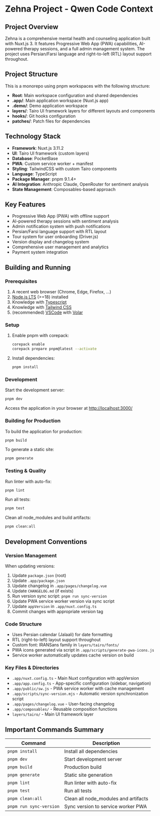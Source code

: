 # Zehna Project - Qwen Code Context

## Project Overview

Zehna is a comprehensive mental health and counseling application built with Nuxt.js 3. It features Progressive Web App (PWA) capabilities, AI-powered therapy sessions, and a full admin management system. The project uses Persian/Farsi language and right-to-left (RTL) layout support throughout.

## Project Structure

This is a monorepo using pnpm workspaces with the following structure:

- **Root**: Main workspace configuration and shared dependencies
- **.app/**: Main application workspace (Nuxt.js app)
- **.demo/**: Demo application workspace
- **layers/**: Tairo UI framework layers for different layouts and components
- **hooks/**: Git hooks configuration
- **patches/**: Patch files for dependencies

## Technology Stack

- **Framework**: Nuxt.js 3.11.2
- **UI**: Tairo UI framework (custom layers)
- **Database**: PocketBase
- **PWA**: Custom service worker + manifest
- **Styling**: TailwindCSS with custom Tairo components
- **Language**: TypeScript
- **Package Manager**: pnpm 9.1.4+
- **AI Integration**: Anthropic Claude, OpenRouter for sentiment analysis
- **State Management**: Composables-based approach

## Key Features

- Progressive Web App (PWA) with offline support
- AI-powered therapy sessions with sentiment analysis
- Admin notification system with push notifications
- Persian/Farsi language support with RTL layout
- Tour system for user onboarding (Driver.js)
- Version display and changelog system
- Comprehensive user management and analytics
- Payment system integration

## Building and Running

### Prerequisites

1. A recent web browser (Chrome, Edge, Firefox, ...)
2. [Node.js LTS](https://nodejs.org/en/) (>=18) installed
3. Knowledge with [Typescript](https://github.com/microsoft/typescript)
4. Knowledge with [Tailwind CSS](https://tailwindcss.com/)
5. (recommended) [VSCode](https://code.visualstudio.com/) with [Volar](https://marketplace.visualstudio.com/items?itemName=vue.volar)

### Setup

1. Enable pnpm with corepack:
   ```bash
   corepack enable
   corepack prepare pnpm@latest --activate
   ```

2. Install dependencies:
   ```bash
   pnpm install
   ```

### Development

Start the development server:
```bash
pnpm dev
```
Access the application in your browser at [http://localhost:3000/](http://localhost:3000/)

### Building for Production

To build the application for production:
```bash
pnpm build
```

To generate a static site:
```bash
pnpm generate
```

### Testing & Quality

Run linter with auto-fix:
```bash
pnpm lint
```

Run all tests:
```bash
pnpm test
```

Clean all node_modules and build artifacts:
```bash
pnpm clean:all
```

## Development Conventions

### Version Management

When updating versions:
1. Update `package.json` (root)
2. Update `.app/package.json`
3. Update changelog in `.app/pages/changelog.vue`
4. Update `CHANGELOG.md` (if exists)
5. Run version sync script: `pnpm run sync-version`
6. Update PWA service worker version via sync script
7. Update `appVersion` in `.app/nuxt.config.ts`
8. Commit changes with appropriate version tag

### Code Structure

- Uses Persian calendar (Jalaali) for date formatting
- RTL (right-to-left) layout support throughout
- Custom font: IRANSans family in `layers/tairo/fonts/`
- PWA icons generated via script in `.app/scripts/generate-pwa-icons.js`
- Service worker automatically updates cache version on build

### Key Files & Directories

- `.app/nuxt.config.ts` - Main Nuxt configuration with appVersion
- `.app/app.config.ts` - App-specific configuration (sidebar, navigation)
- `.app/public/sw.js` - PWA service worker with cache management
- `.app/scripts/sync-version.mjs` - Automatic version synchronization script
- `.app/pages/changelog.vue` - User-facing changelog
- `.app/composables/` - Reusable composition functions
- `layers/tairo/` - Main UI framework layer

## Important Commands Summary

| Command              | Description                           |
|----------------------|---------------------------------------|
| `pnpm install`       | Install all dependencies              |
| `pnpm dev`           | Start development server              |
| `pnpm build`         | Production build                      |
| `pnpm generate`      | Static site generation                |
| `pnpm lint`          | Run linter with auto-fix              |
| `pnpm test`          | Run all tests                         |
| `pnpm clean:all`     | Clean all node_modules and artifacts  |
| `pnpm run sync-version` | Sync version to service worker PWA |
